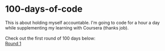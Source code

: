 # 100-days-of-code

This is about holding myself accountable. I'm going to code for a hour a day while supplementing my learning with Coursera (thanks job). 
<br>
<br>
Check out the first round of 100 days below:
<br>
[Round 1](https://github.com/DurhamGoon/100-days-of-code/tree/main/round-1)
